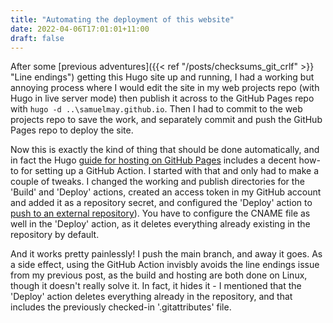 ```yaml
---
title: "Automating the deployment of this website"
date: 2022-04-06T17:01:01+11:00
draft: false
---
```


After some [previous adventures]({{< ref "/posts/checksums_git_crlf" >}} "Line endings") getting this Hugo site up and running, I had a working but annoying process where I would edit the site in my web projects repo (with Hugo in live server mode) then publish it across to the GitHub Pages repo with ```hugo -d ..\samuelmay.github.io```. Then I had to commit to the web projects repo to save the work, and separately commit and push the GitHub Pages repo to deploy the site.

Now this is exactly the kind of thing that should be done automatically, and in fact the Hugo [guide for hosting on GitHub Pages](https://gohugo.io/hosting-and-deployment/hosting-on-github/) includes a decent how-to for setting up a GitHub Action. I started with that and only had to make a couple of tweaks. I changed the working and publish directories for the 'Build' and 'Deploy' actions, created an access token in my GitHub account and added it as a repository secret, and configured the 'Deploy' action to [push to an external repository](https://github.com/marketplace/actions/github-pages-action#%EF%B8%8F-deploy-to-external-repository-external_repository)). You have to configure the CNAME file as well in the 'Deploy' action, as it deletes everything already existing in the repository by default.

And it works pretty painlessly! I push the main branch, and away it goes. As a side effect, using the GitHub Action invisbly avoids the line endings issue from my previous post, as the build and hosting are both done on Linux, though it doesn't really solve it. In fact, it hides it - I mentioned that the 'Deploy' action deletes everything already in the repository, and that includes the previously checked-in '.gitattributes' file.